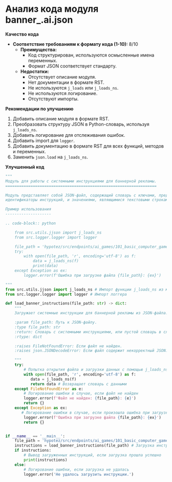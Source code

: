 # Анализ кода модуля banner_.ai.json

**Качество кода**
- **Соответствие требованиям к формату кода (1-10):** 8/10
    - **Преимущества:**
        - Код структурирован, используются осмысленные имена переменных.
        - Формат JSON соответствует стандарту.
    - **Недостатки:**
        - Отсутствует описание модуля.
        - Нет документации в формате RST.
        - Не используются `j_loads` или `j_loads_ns`.
        - Не используются логирование.
        - Отсутствуют импорты.

**Рекомендации по улучшению**

1.  Добавить описание модуля в формате RST.
2.  Преобразовать структуру JSON в Python-словарь, используя `j_loads_ns`.
3.  Добавить логирование для отслеживания ошибок.
4.  Добавить import для `logger`.
5.  Добавить документацию в формате RST для всех функций, методов и переменных.
6.  Заменить `json.load` на `j_loads_ns`.

**Улучшенный код**

```python
"""
Модуль для работы с системными инструкциями для баннерной рекламы.
==================================================================

Модуль представляет собой JSON-файл, содержащий словарь с ключами, представляющими
идентификаторы инструкций, и значениями, являющимися текстовыми строками инструкций.

Пример использования
--------------------

.. code-block:: python

    from src.utils.jjson import j_loads_ns
    from src.logger.logger import logger

    file_path = 'hypotez/src/endpoints/ai_games/101_basic_computer_games/ru/GAMES/AI/BANNER_AI/banner_.ai.json'
    try:
        with open(file_path, 'r', encoding='utf-8') as f:
            data = j_loads_ns(f)
            print(data)
    except Exception as ex:
        logger.error(f'Ошибка при загрузке файла {file_path}: {ex}')

"""
from src.utils.jjson import j_loads_ns # Импорт функции j_loads_ns из модуля src.utils.jjson
from src.logger.logger import logger # Импорт логгера

def load_banner_instructions(file_path: str) -> dict:
    """
    Загружает системные инструкции для баннерной рекламы из JSON-файла.

    :param file_path: Путь к JSON-файлу.
    :type file_path: str
    :return: Словарь с системными инструкциями, или пустой словарь в случае ошибки.
    :rtype: dict

    :raises FileNotFoundError: Если файл не найден.
    :raises json.JSONDecodeError: Если файл содержит некорректный JSON.

    """
    try:
        # Попытка открытия файла и загрузки данных с помощью j_loads_ns
        with open(file_path, 'r', encoding='utf-8') as f:
           data = j_loads_ns(f)
           return data # Возвращает словарь с данными
    except FileNotFoundError as e:
        # Логирование ошибки в случае, если файл не найден
        logger.error(f'Файл не найден: {file_path}: {e}')
        return {}
    except Exception as ex:
       # Логирование ошибки в случае, если произошла ошибка при загрузке JSON или другая ошибка
        logger.error(f'Ошибка при загрузке файла {file_path}: {ex}')
        return {}


if __name__ == '__main__':
    file_path = 'hypotez/src/endpoints/ai_games/101_basic_computer_games/ru/GAMES/AI/BANNER_AI/banner_.ai.json' # Путь к файлу
    instructions = load_banner_instructions(file_path) # Загрузка инструкций
    if instructions:
        # Вывод загруженных инструкций, если загрузка прошла успешно
        print(instructions)
    else:
        # Логирование ошибки, если загрузка не удалась
        logger.error('Не удалось загрузить инструкции.')
```